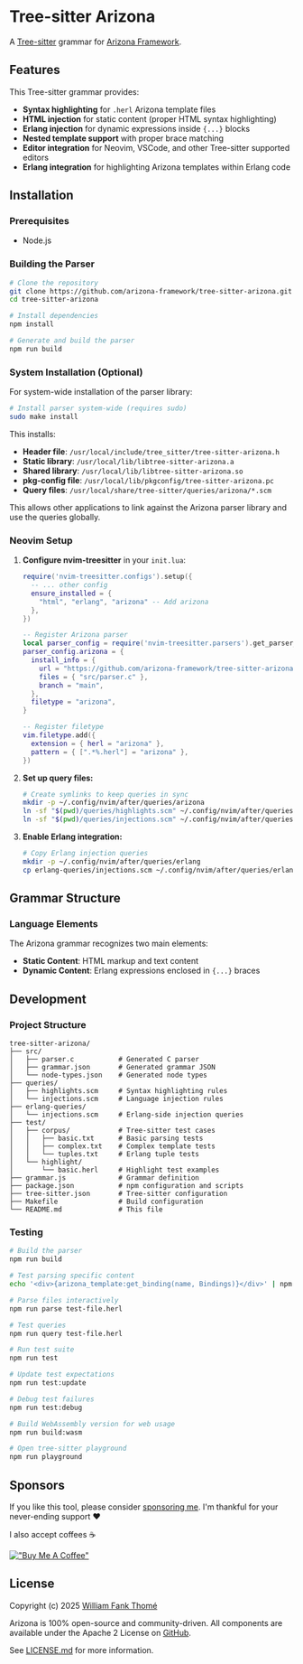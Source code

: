 # Tree-sitter Arizona

A [Tree-sitter](https://tree-sitter.github.io/) grammar for
[Arizona Framework](https://github.com/arizona-framework/arizona).

## Features

This Tree-sitter grammar provides:

- **Syntax highlighting** for `.herl` Arizona template files
- **HTML injection** for static content (proper HTML syntax highlighting)
- **Erlang injection** for dynamic expressions inside `{...}` blocks
- **Nested template support** with proper brace matching
- **Editor integration** for Neovim, VSCode, and other Tree-sitter supported editors
- **Erlang integration** for highlighting Arizona templates within Erlang code

## Installation

### Prerequisites

- Node.js

### Building the Parser

```bash
# Clone the repository
git clone https://github.com/arizona-framework/tree-sitter-arizona.git
cd tree-sitter-arizona

# Install dependencies
npm install

# Generate and build the parser
npm run build
```

### System Installation (Optional)

For system-wide installation of the parser library:

```bash
# Install parser system-wide (requires sudo)
sudo make install
```

This installs:
- **Header file**: `/usr/local/include/tree_sitter/tree-sitter-arizona.h`
- **Static library**: `/usr/local/lib/libtree-sitter-arizona.a`
- **Shared library**: `/usr/local/lib/libtree-sitter-arizona.so`
- **pkg-config file**: `/usr/local/lib/pkgconfig/tree-sitter-arizona.pc`
- **Query files**: `/usr/local/share/tree-sitter/queries/arizona/*.scm`

This allows other applications to link against the Arizona parser library and use the queries globally.

### Neovim Setup

1. **Configure nvim-treesitter** in your `init.lua`:

   ```lua
   require('nvim-treesitter.configs').setup({
     -- ... other config
     ensure_installed = {
       "html", "erlang", "arizona" -- Add arizona
     },
   })

   -- Register Arizona parser
   local parser_config = require('nvim-treesitter.parsers').get_parser_configs()
   parser_config.arizona = {
     install_info = {
       url = "https://github.com/arizona-framework/tree-sitter-arizona",
       files = { "src/parser.c" },
       branch = "main",
     },
     filetype = "arizona",
   }

   -- Register filetype
   vim.filetype.add({
     extension = { herl = "arizona" },
     pattern = { [".*%.herl"] = "arizona" },
   })
   ```

2. **Set up query files:**

   ```bash
   # Create symlinks to keep queries in sync
   mkdir -p ~/.config/nvim/after/queries/arizona
   ln -sf "$(pwd)/queries/highlights.scm" ~/.config/nvim/after/queries/arizona/highlights.scm
   ln -sf "$(pwd)/queries/injections.scm" ~/.config/nvim/after/queries/arizona/injections.scm
   ```

3. **Enable Erlang integration:**

   ```bash
   # Copy Erlang injection queries
   mkdir -p ~/.config/nvim/after/queries/erlang
   cp erlang-queries/injections.scm ~/.config/nvim/after/queries/erlang/injections.scm
   ```

## Grammar Structure

### Language Elements

The Arizona grammar recognizes two main elements:

- **Static Content**: HTML markup and text content
- **Dynamic Content**: Erlang expressions enclosed in `{...}` braces

## Development

### Project Structure

```tree
tree-sitter-arizona/
├── src/
│   ├── parser.c           # Generated C parser
│   ├── grammar.json       # Generated grammar JSON
│   └── node-types.json    # Generated node types
├── queries/
│   ├── highlights.scm     # Syntax highlighting rules
│   └── injections.scm     # Language injection rules
├── erlang-queries/
│   └── injections.scm     # Erlang-side injection queries
├── test/
│   ├── corpus/            # Tree-sitter test cases
│   │   ├── basic.txt      # Basic parsing tests
│   │   ├── complex.txt    # Complex template tests
│   │   └── tuples.txt     # Erlang tuple tests
│   └── highlight/
│       └── basic.herl     # Highlight test examples
├── grammar.js             # Grammar definition
├── package.json           # npm configuration and scripts
├── tree-sitter.json       # Tree-sitter configuration
├── Makefile               # Build configuration
└── README.md              # This file
```

### Testing

```bash
# Build the parser
npm run build

# Test parsing specific content
echo '<div>{arizona_template:get_binding(name, Bindings)}</div>' | npm run parse

# Parse files interactively
npm run parse test-file.herl

# Test queries
npm run query test-file.herl

# Run test suite
npm run test

# Update test expectations
npm run test:update

# Debug test failures
npm run test:debug

# Build WebAssembly version for web usage
npm run build:wasm

# Open tree-sitter playground
npm run playground
```

## Sponsors

If you like this tool, please consider [sponsoring me](https://github.com/sponsors/williamthome).
I'm thankful for your never-ending support :heart:

I also accept coffees :coffee:

[!["Buy Me A Coffee"](https://www.buymeacoffee.com/assets/img/custom_images/orange_img.png)](https://www.buymeacoffee.com/williamthome)

## License

Copyright (c) 2025 [William Fank Thomé](https://github.com/williamthome)

Arizona is 100% open-source and community-driven. All components are
available under the Apache 2 License on [GitHub](https://github.com/arizona-framework/arizona).

See [LICENSE.md](LICENSE.md) for more information.

